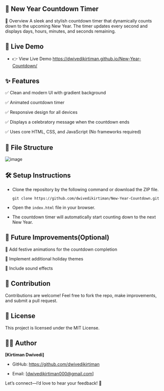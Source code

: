 ## 🎯 New Year Countdown Timer

📄 Overview
A sleek and stylish countdown timer that dynamically counts down to the upcoming New Year. The timer updates every second and displays days, hours, minutes, and seconds remaining.

## 📲 Live Demo

- 👉 View Live Demo       https://dwivedikirtiman.github.io/New-Year-Countdown/

  
## ✨ Features
✅ Clean and modern UI with gradient background

✅ Animated countdown timer

✅ Responsive design for all devices

✅ Displays a celebratory message when the countdown ends

✅ Uses core HTML, CSS, and JavaScript (No frameworks required)

## 📂 File Structure

![image](https://github.com/user-attachments/assets/3d3aeaf7-b20c-462a-afd4-6b92d7589708)

## 🛠️ Setup Instructions
- Clone the repository by the following command or download the ZIP file.

   ```git clone https://github.com/dwivedikirtiman/New-Year-Countdown.git```

- Open the ```index.html``` file in your browser.

- The countdown timer will automatically start counting down to the next New Year.


## 🚀 Future Improvements(Optional)

🔹 Add festive animations for the countdown completion

🔹 Implement additional holiday themes

🔹 Include sound effects

## 🤝 Contribution
Contributions are welcome! Feel free to fork the repo, make improvements, and submit a pull request.

## 📜 License
This project is licensed under the MIT License.

## 👨‍💻 Author

**[Kirtiman Dwivedi]**

- GitHub: https://github.com/dwivedikirtiman

- Email: [dwivedikirtiman000@gmail.com]

Let’s connect—I’d love to hear your feedback! 🚀
